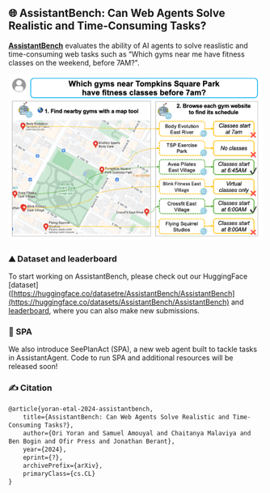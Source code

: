 ## 🌐 AssistantBench: Can Web Agents Solve Realistic and Time-Consuming Tasks?

[**AssistantBench**](https://oriyor.github.io/AssistantBench) evaluates the ability of AI agents to solve reaslistic and time-consuming web tasks such as “Which gyms near me have fitness classes on the weekend, before 7AM?".

<p align="center">
  <img src="images/overview.png?raw=true" alt="AssistantBench example">
</p>

### ⛰️ Dataset and leaderboard
To start working on AssistantBench, please check out our HuggingFace [dataset]([https://huggingface.co/datasetre/AssistantBench/AssistantBench](https://huggingface.co/datasets/AssistantBench/AssistantBench) and [leaderboard](https://huggingface.co/spaces/AssistantBench/leaderboard), where you can also make new submissions.

### 🤖 SPA
We also introduce SeePlanAct (SPA), a new web agent built to tackle tasks in AssistantAgent. Code to run SPA and additional resources will be released soon!

### ✍ Citation
```
@article{yoran-etal-2024-assistantbench,
    title={AssistantBench: Can Web Agents Solve Realistic and Time-Consuming Tasks?},
    author={Ori Yoran and Samuel Amouyal and Chaitanya Malaviya and Ben Bogin and Ofir Press and Jonathan Berant},
    year={2024},
    eprint={?},
    archivePrefix={arXiv},
    primaryClass={cs.CL}
}
```
